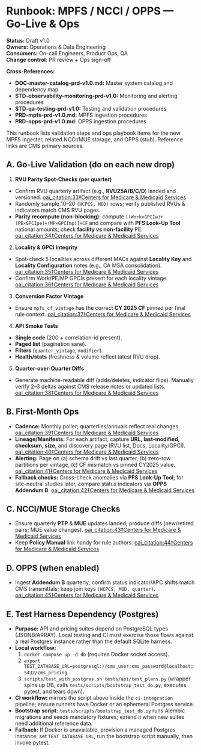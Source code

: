 # Runbook: MPFS / NCCI / OPPS — Go-Live & Ops

**Status:** Draft v1.0  
**Owners:** Operations & Data Engineering  
**Consumers:** On-call Engineers, Product Ops, QA  
**Change control:** PR review + Ops sign-off

**Cross-References:**
- **DOC-master-catalog-prd-v1.0.md:** Master system catalog and dependency map
- **STD-observability-monitoring-prd-v1.0:** Monitoring and alerting procedures
- **STD-qa-testing-prd-v1.0:** Testing and validation procedures
- **PRD-mpfs-prd-v1.0.md:** MPFS ingestion procedures
- **PRD-opps-prd-v1.0.md:** OPPS ingestion procedures

This runbook lists validation steps and ops playbook items for the new MPFS ingester, related NCCI/MUE storage, and OPPS (stub). Reference links are CMS primary sources.

## A. Go-Live Validation (do on each new drop)

1) **RVU Parity Spot-Checks (per quarter)**
- Confirm RVU quarterly artifact (e.g., **RVU25A/B/C/D**) landed and versioned.  [oai_citation:33‡Centers for Medicare & Medicaid Services](https://www.cms.gov/medicare/payment/fee-schedules/physician/pfs-relative-value-files?utm_source=chatgpt.com)
- Randomly sample 10–20 `(HCPCS, MOD)` rows; verify published RVUs & indicators match CMS RVU pages.
- **Parity recompute (non-blocking):** compute `[(Work×GPCIw)+(PE×GPCIpe)+(MP×GPCImp)]×CF` and compare with **PFS Look-Up Tool** national amounts; check **facility vs non-facility** PE.  [oai_citation:34‡Centers for Medicare & Medicaid Services](https://www.cms.gov/medicare/physician-fee-schedule/search/overview?utm_source=chatgpt.com)

2) **Locality & GPCI Integrity**
- Spot-check 5 localities across different MACs against **Locality Key** and **Locality Configuration** notes (e.g., CA MSA consolidation).  [oai_citation:35‡Centers for Medicare & Medicaid Services](https://www.cms.gov/medicare/payment/fee-schedules/physician-fee-schedule/locality-key?utm_source=chatgpt.com)
- Confirm Work/PE/MP GPCIs present for each locality vintage.  [oai_citation:36‡Centers for Medicare & Medicaid Services](https://www.cms.gov/medicare/physician-fee-schedule/search/documentation?utm_source=chatgpt.com)

3) **Conversion Factor Vintage**
- Ensure `mpfs_cf_vintage` has the correct **CY 2025 CF** pinned per final rule context.  [oai_citation:37‡Centers for Medicare & Medicaid Services](https://www.cms.gov/newsroom/press-releases/hhs-finalizes-physician-payment-rule-strengthening-person-centered-care-and-health-quality-measures?utm_source=chatgpt.com)

4) **API Smoke Tests**
- **Single code** (200 + correlation-id present).
- **Paged list** (pagination sane).
- **Filters** (`quarter_vintage`, `modifier`).
- **Health/stats** (freshness & volume reflect latest RVU drop).

5) **Quarter-over-Quarter Diffs**
- Generate machine-readable diff (adds/deletes, indicator flips). Manually verify 2–3 deltas against CMS release notes or updated lists.  [oai_citation:38‡Centers for Medicare & Medicaid Services](https://www.cms.gov/medicare/payment/fee-schedules/physician/pfs-relative-value-files?utm_source=chatgpt.com)

## B. First-Month Ops

- **Cadence:** Monthly poller; quarterlies/annuals reflect real changes.  [oai_citation:39‡Centers for Medicare & Medicaid Services](https://www.cms.gov/medicare/payment/fee-schedules/physician/pfs-relative-value-files?utm_source=chatgpt.com)  
- **Lineage/Manifests:** For each artifact, capture **URL, last-modified, checksum, size**, and discovery page (RVU list, Docs, Locality/GPCI).  [oai_citation:40‡Centers for Medicare & Medicaid Services](https://www.cms.gov/medicare/payment/fee-schedules/physician/pfs-relative-value-files?utm_source=chatgpt.com)
- **Alerting:** Page on (a) schema drift vs last quarter, (b) zero-row partitions per vintage, (c) CF mismatch vs pinned CY2025 value.  [oai_citation:41‡Centers for Medicare & Medicaid Services](https://www.cms.gov/newsroom/press-releases/hhs-finalizes-physician-payment-rule-strengthening-person-centered-care-and-health-quality-measures?utm_source=chatgpt.com)
- **Fallback checks:** Cross-check anomalies via **PFS Look-Up Tool**; for site-neutral studies later, compare status indicators via **OPPS Addendum B**.  [oai_citation:42‡Centers for Medicare & Medicaid Services](https://www.cms.gov/medicare/physician-fee-schedule/search/overview?utm_source=chatgpt.com)

## C. NCCI/MUE Storage Checks

- Ensure quarterly **PTP** & **MUE** updates landed; produce diffs (new/retired pairs; MUE value changes).  [oai_citation:43‡Centers for Medicare & Medicaid Services](https://www.cms.gov/medicare/coding-billing/national-correct-coding-initiative-ncci-edits/medicare-ncci-procedure-procedure-ptp-edits?utm_source=chatgpt.com)
- Keep **Policy Manual** link handy for rule authors.  [oai_citation:44‡Centers for Medicare & Medicaid Services](https://www.cms.gov/medicare/coding-billing/national-correct-coding-initiative-ncci-edits/medicare-ncci-policy-manual?utm_source=chatgpt.com)

## D. OPPS (when enabled)

- Ingest **Addendum B** quarterly; confirm status indicator/APC shifts match CMS transmittals; keep join keys `(HCPCS, MOD, quarter)`.  [oai_citation:45‡Centers for Medicare & Medicaid Services](https://www.cms.gov/medicare/payment/prospective-payment-systems/hospital-outpatient-pps/quarterly-addenda-updates?utm_source=chatgpt.com)

## E. Test Harness Dependency (Postgres)

- **Purpose:** API and pricing suites depend on PostgreSQL types (JSONB/ARRAY). Local testing and CI must exercise those flows against a real Postgres instance rather than the default SQLite harness.
- **Local workflow:**
  1. `docker compose up -d db` (requires Docker socket access).
  2. `export TEST_DATABASE_URL=postgresql://cms_user:cms_password@localhost:5432/cms_pricing`.
  3. `scripts/test_with_postgres.sh tests/api/test_plans.py` (wrapper spins up DB, calls `tests/scripts/bootstrap_test_db.py`, executes pytest, and tears down).
- **CI workflow:** mirrors the script above inside the `ci-integration` pipeline; ensure runners have Docker or an ephemeral Postgres service.
- **Bootstrap script:** `tests/scripts/bootstrap_test_db.py` runs Alembic migrations and seeds mandatory fixtures; extend it when new suites need additional reference data.
- **Fallback:** If Docker is unavailable, provision a managed Postgres instance, set `TEST_DATABASE_URL`, run the bootstrap script manually, then invoke pytest.
